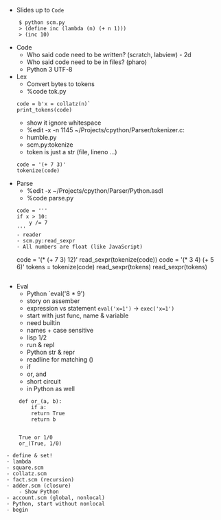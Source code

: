 - Slides up to `Code`

~~~
    $ python scm.py
    > (define inc (lambda (n) (+ n 1)))
    > (inc 10)
~~~

- Code
    - Who said code need to be written? (scratch, labview) - 2d
    - Who said code need to be in files? (pharo)
    - Python 3 UTF-8
- Lex
    - Convert bytes to tokens
    - %code tok.py
    ~~~
    code = b'x = collatz(n)`
    print_tokens(code)
    ~~~
    - show it ignore whitespace
    - %edit -x -n 1145 ~/Projects/cpython/Parser/tokenizer.c:
    - humble.py
    - scm.py:tokenize
	- token is just a str (file, lineno ...)
    ~~~
    code = '(+ 7 3)'
    tokenize(code)
    ~~~
- Parse
    - %edit -x ~/Projects/cpython/Parser/Python.asdl
    - %code parse.py
    ~~~
    code = '''
    if x > 10:
        y /= 7
    '''
    - reader
    - scm.py:read_sexpr
    - All numbers are float (like JavaScript)
    ~~~
    code = '(* (+ 7 3) 12)'
    read_sexpr(tokenize(code))
    code = '(* 3 4) (+ 5 6)'
    tokens = tokenize(code)
    read_sexpr(tokens)
    read_sexpr(tokens)
    ~~~
- Eval
    - Python `eval('8 * 9')
    - story on assember
    - expression vs statement `eval('x=1')` → `exec('x=1')`
    - start with just func, name & variable
	- need builtin
	- names + case sensitive
	- lisp 1/2
    - run & repl
	- Python str & repr
	- readline for matching ()
    - if
    - or, and
	- short circuit
	- in Python as well
~~~
	def or_(a, b):
	    if a:
		return True
	    return b


	True or 1/0
	or_(True, 1/0)
~~~
    - define & set!
    - lambda
	- square.scm
	- collatz.scm
	- fact.scm (recursion)
	- adder.scm (closure)
	    - Show Python
    - account.scm (global, nonlocal)
	- Python, start without nonlocal
    - begin

